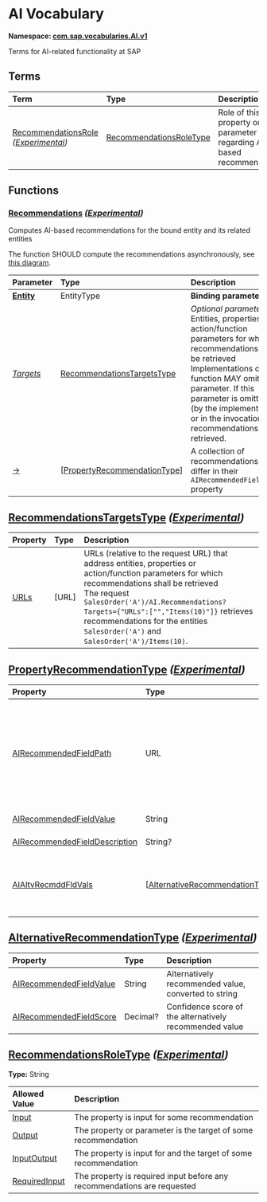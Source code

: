 # AI Vocabulary
**Namespace: [com.sap.vocabularies.AI.v1](AI.xml)**

Terms for AI-related functionality at SAP


## Terms

Term|Type|Description
:---|:---|:----------
[RecommendationsRole](./AI.xml#L104:~:text=<Term%20Name="-,RecommendationsRole,-") *([Experimental](Common.md#Experimental))*|[RecommendationsRoleType](#RecommendationsRoleType)|<a name="RecommendationsRole"></a>Role of this property or parameter regarding AI-based recommendations


## Functions

<a name="Recommendations"></a>
### [Recommendations](./AI.xml#L38:~:text=<Function%20Name="-,Recommendations,-") *([Experimental](Common.md#Experimental))*

Computes AI-based recommendations for the bound entity and its related entities

The function SHOULD compute the recommendations asynchronously, see [this diagram](../docs/recommendations.md).

Parameter|Type|Description
:--------|:---|:----------
**[Entity](./AI.xml#L45:~:text=<Function%20Name="-,Recommendations,-")**|EntityType|**Binding parameter**
*[Targets](./AI.xml#L46:~:text=<Function%20Name="-,Recommendations,-")*|[RecommendationsTargetsType](#RecommendationsTargetsType)|*Optional parameter:* Entities, properties or action/function parameters for which recommendations shall be retrieved<br>Implementations of this function MAY omit this parameter. If this parameter is omitted (by the implementation or in the invocation), all recommendations are retrieved.
[&rarr;](./AI.xml#L56:~:text=<Function%20Name="-,Recommendations,-")|\[[PropertyRecommendationType](#PropertyRecommendationType)\]|A collection of recommendations that differ in their `AIRecommendedFieldPath` property


<a name="RecommendationsTargetsType"></a>
## [RecommendationsTargetsType](./AI.xml#L60:~:text=<ComplexType%20Name="-,RecommendationsTargetsType,-") *([Experimental](Common.md#Experimental))*


Property|Type|Description
:-------|:---|:----------
[URLs](./AI.xml#L62:~:text=<ComplexType%20Name="-,RecommendationsTargetsType,-")|\[URL\]|URLs (relative to the request URL) that address entities, properties or action/function parameters for which recommendations shall be retrieved<br>The request `SalesOrder('A')/AI.Recommendations?Targets={"URLs":["","Items(10)"]}` retrieves recommendations for the entities `SalesOrder('A')` and `SalesOrder('A')/Items(10)`.

<a name="PropertyRecommendationType"></a>
## [PropertyRecommendationType](./AI.xml#L71:~:text=<ComplexType%20Name="-,PropertyRecommendationType,-") *([Experimental](Common.md#Experimental))*


Property|Type|Description
:-------|:---|:----------
[AIRecommendedFieldPath](./AI.xml#L73:~:text=<ComplexType%20Name="-,PropertyRecommendationType,-")|URL|URL (relative to the URL of the [`Recommendations`](#Recommendations) function request) addressing a property [OData-URL, section 4.6](https://docs.oasis-open.org/odata/odata/v4.01/os/part2-url-conventions/odata-v4.01-os-part2-url-conventions.html#sec_AddressingaProperty) that is targeted by this recommendation<br>The request `SalesOrder('A')/AI.Recommendations?Targets=...` might retrieve a recommendation with `"AIRecommendedFieldPath": "Items(10)/Product"`.
[AIRecommendedFieldValue](./AI.xml#L81:~:text=<ComplexType%20Name="-,PropertyRecommendationType,-")|String|Recommended value, converted to string
[AIRecommendedFieldDescription](./AI.xml#L85:~:text=<ComplexType%20Name="-,PropertyRecommendationType,-")|String?|Description of the recommended value
[AIAltvRecmddFldVals](./AI.xml#L88:~:text=<ComplexType%20Name="-,PropertyRecommendationType,-")|\[[AlternativeRecommendationType](#AlternativeRecommendationType)\]|A list of alternative values, sorted by confidence score in descending order<br>If a value is recommended via property `AIRecommendedFieldValue`, it must be the first entry in this list.

<a name="AlternativeRecommendationType"></a>
## [AlternativeRecommendationType](./AI.xml#L95:~:text=<ComplexType%20Name="-,AlternativeRecommendationType,-") *([Experimental](Common.md#Experimental))*


Property|Type|Description
:-------|:---|:----------
[AIRecommendedFieldValue](./AI.xml#L97:~:text=<ComplexType%20Name="-,AlternativeRecommendationType,-")|String|Alternatively recommended value, converted to string
[AIRecommendedFieldScore](./AI.xml#L100:~:text=<ComplexType%20Name="-,AlternativeRecommendationType,-")|Decimal?|Confidence score of the alternatively recommended value

<a name="RecommendationsRoleType"></a>
## [RecommendationsRoleType](./AI.xml#L108:~:text=<TypeDefinition%20Name="-,RecommendationsRoleType,-") *([Experimental](Common.md#Experimental))*
**Type:** String



Allowed Value|Description
:------------|:----------
[Input](./AI.xml#L112:~:text=<TypeDefinition%20Name="-,RecommendationsRoleType,-")|The property is input for some recommendation
[Output](./AI.xml#L116:~:text=<TypeDefinition%20Name="-,RecommendationsRoleType,-")|The property or parameter is the target of some recommendation
[InputOutput](./AI.xml#L120:~:text=<TypeDefinition%20Name="-,RecommendationsRoleType,-")|The property is input for and the target of some recommendation
[RequiredInput](./AI.xml#L124:~:text=<TypeDefinition%20Name="-,RecommendationsRoleType,-")|The property is required input before any recommendations are requested
